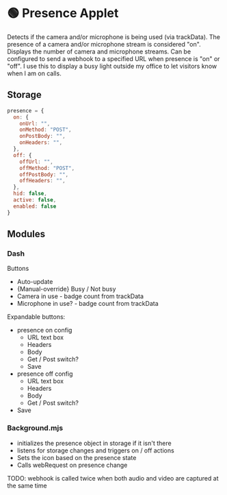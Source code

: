 # 🟢 Presence Applet
Detects if the camera and/or microphone is being used (via trackData).  The presence of a camera and/or microphone stream is considered "on". 
Displays the number of camera and microphone streams. 
Can be configured to send a webhook to a specified URL when presence is "on" or "off".
I use this to display a busy light outside my office to let visitors know when I am on calls.

## Storage

```javascript
presence = {
  on: {
    onUrl: "",
    onMethod: "POST",
    onPostBody: "",
    onHeaders: "",
  },
  off: {
    offUrl: "",
    offMethod: "POST",
    offPostBody: "",
    offHeaders: "",
  },
  hid: false,
  active: false,
  enabled: false
}
```
## Modules

### Dash
Buttons
- Auto-update
- {Manual-override} Busy / Not busy
- Camera in use - badge count from trackData
- Microphone in use?  - badge count from trackData

Expandable buttons:
- presence on config
  - URL text box
  - Headers
  - Body
  - Get / Post switch?
  - Save
- presence off config
    - URL text box
    - Headers
    - Body
    - Get / Post switch?
- Save

### Background.mjs

- initializes the presence object in storage if it isn't there
- listens for storage changes and triggers on / off actions
- Sets the icon based on the presence state
- Calls webRequest on presence change

TODO: webhook is called twice when both audio and video are captured at the same time


